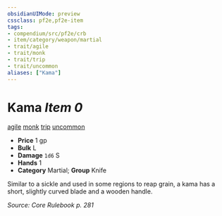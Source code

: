 ```yaml
---
obsidianUIMode: preview
cssclass: pf2e,pf2e-item
tags:
- compendium/src/pf2e/crb
- item/category/weapon/martial
- trait/agile
- trait/monk
- trait/trip
- trait/uncommon
aliases: ["Kama"]
---
```

# Kama *Item 0*  
[agile](../../../Rules/traits/agile.md)  [monk](../../../Rules/traits/monk.md)  [trip](../../../Rules/traits/trip.md)  [uncommon](../../../Rules/traits/uncommon.md)  

- **Price** 1 gp
- **Bulk** L
- **Damage** `1d6` S
- **Hands** 1
- **Category** Martial; **Group** Knife 

Similar to a sickle and used in some regions to reap grain, a kama has a short, slightly curved blade and a wooden handle.

*Source: Core Rulebook p. 281*